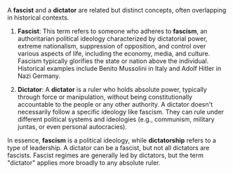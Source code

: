 A **fascist** and a **dictator** are related but distinct concepts, often overlapping in historical contexts.

1. **Fascist**: This term refers to someone who adheres to **fascism**, an authoritarian political ideology
characterized by dictatorial power, extreme nationalism, suppression of opposition, and control over various
aspects of life, including the economy, media, and culture. Fascism typically glorifies the state or nation
above the individual. Historical examples include Benito Mussolini in Italy and Adolf Hitler in Nazi Germany.

2. **Dictator**: A **dictator** is a ruler who holds absolute power, typically through force or manipulation,
without being constitutionally accountable to the people or any other authority. A dictator doesn't necessarily
follow a specific ideology like fascism. They can rule under different political systems and
ideologies (e.g., communism, military juntas, or even personal autocracies).

In essence, **fascism** is a political ideology, while **dictatorship** refers to a type of leadership.
A dictator can be a fascist, but not all dictators are fascists. Fascist regimes are generally led by dictators,
but the term "dictator" applies more broadly to any absolute ruler.
